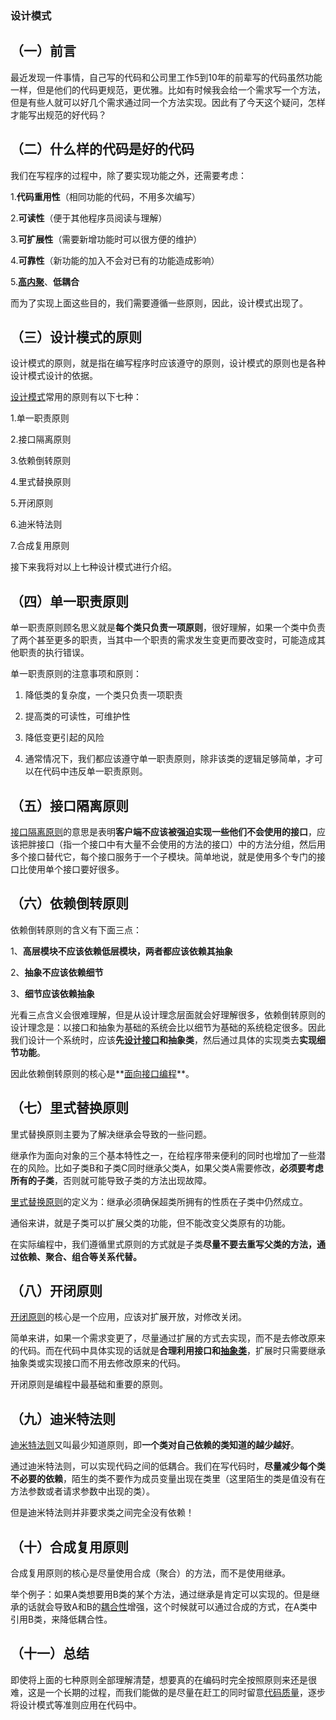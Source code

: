 ### 设计模式



## **（一）前言**

最近发现一件事情，自己写的代码和公司里工作5到10年的前辈写的代码虽然功能一样，但是他们的代码更规范，更优雅。比如有时候我会给一个需求写一个方法，但是有些人就可以好几个需求通过同一个方法实现。因此有了今天这个疑问，怎样才能写出规范的好代码？

## **（二）什么样的代码是好的代码**

我们在写程序的过程中，除了要实现功能之外，还需要考虑：

1.**代码重用性**（相同功能的代码，不用多次编写）

2.**可读性**（便于其他程序员阅读与理解）

3.**可扩展性**（需要新增功能时可以很方便的维护）

4.**可靠性**（新功能的加入不会对已有的功能造成影响）

5.**[高内聚](https://zhida.zhihu.com/search?content_id=174118752&content_type=Article&match_order=1&q=高内聚&zhida_source=entity)**、**低耦合**

而为了实现上面这些目的，我们需要遵循一些原则，因此，设计模式出现了。

## **（三）设计模式的原则**

设计模式的原则，就是指在编写程序时应该遵守的原则，设计模式的原则也是各种设计模式设计的依据。

[设计模式](https://zhida.zhihu.com/search?content_id=174118752&content_type=Article&match_order=6&q=设计模式&zhida_source=entity)常用的原则有以下七种：

1.单一职责原则

2.接口隔离原则

3.依赖倒转原则

4.里式替换原则

5.开闭原则

6.迪米特法则

7.合成复用原则

接下来我将对以上七种设计模式进行介绍。

## **（四）单一职责原则**

单一职责原则顾名思义就是**每个类只负责一项原则**，很好理解，如果一个类中负责了两个甚至更多的职责，当其中一个职责的需求发生变更而要改变时，可能造成其他职责的执行错误。

单一职责原则的注意事项和原则：

1. 降低类的复杂度，一个类只负责一项职责
    
2. 提高类的可读性，可维护性
    
3. 降低变更引起的风险
    
4. 通常情况下，我们都应该遵守单一职责原则，除非该类的逻辑足够简单，才可以在代码中违反单一职责原则。
    

## **（五）接口隔离原则**

[接口隔离原则](https://zhida.zhihu.com/search?content_id=174118752&content_type=Article&match_order=3&q=接口隔离原则&zhida_source=entity)的意思是表明**客户端不应该被强迫实现一些他们不会使用的接口**，应该把胖接口（指一个接口中有大量不会使用的方法的接口）中的方法分组，然后用多个接口替代它，每个接口服务于一个子模块。简单地说，就是使用多个专门的接口比使用单个接口要好很多。

## **（六）依赖倒转原则**

依赖倒转原则的含义有下面三点：

1、**高层模块不应该依赖低层模块，两者都应该依赖其抽象**

2、**抽象不应该依赖细节**

3、**细节应该依赖抽象**

光看三点含义会很难理解，但是从设计理念层面就会好理解很多，依赖倒转原则的设计理念是：以接口和抽象为基础的系统会比以细节为基础的系统稳定很多。因此我们设计一个系统时，应该**先[设计接口](https://zhida.zhihu.com/search?content_id=174118752&content_type=Article&match_order=1&q=设计接口&zhida_source=entity)和抽象类**，然后通过具体的实现类去**实现细节功能**。

因此依赖倒转原则的核心是**[面向接口编程](https://zhida.zhihu.com/search?content_id=174118752&content_type=Article&match_order=1&q=面向接口编程&zhida_source=entity)**。

## **（七）里式替换原则**

里式替换原则主要为了解决继承会导致的一些问题。

继承作为面向对象的三个基本特性之一，在给程序带来便利的同时也增加了一些潜在的风险。比如子类B和子类C同时继承父类A，如果父类A需要修改，**必须要考虑所有的子类**，否则就可能导致子类的方法出现故障。

[里式替换原则](https://zhida.zhihu.com/search?content_id=174118752&content_type=Article&match_order=4&q=里式替换原则&zhida_source=entity)的定义为：继承必须确保超类所拥有的性质在子类中仍然成立。

通俗来讲，就是子类可以扩展父类的功能，但不能改变父类原有的功能。

在实际编程中，我们遵循里式原则的方式就是子类**尽量不要去重写父类的方法，通过依赖、聚合、组合等关系代替。**

## **（八）开闭原则**

[开闭原则](https://zhida.zhihu.com/search?content_id=174118752&content_type=Article&match_order=3&q=开闭原则&zhida_source=entity)的核心是一个应用，应该对扩展开放，对修改关闭。

简单来讲，如果一个需求变更了，尽量通过扩展的方式去实现，而不是去修改原来的代码。而在代码中具体实现的话就是**合理利用接口和[抽象类](https://zhida.zhihu.com/search?content_id=174118752&content_type=Article&match_order=2&q=抽象类&zhida_source=entity)**，扩展时只需要继承抽象类或实现接口而不用去修改原来的代码。

开闭原则是编程中最基础和重要的原则。

## **（九）迪米特法则**

[迪米特法则](https://zhida.zhihu.com/search?content_id=174118752&content_type=Article&match_order=3&q=迪米特法则&zhida_source=entity)又叫最少知道原则，即**一个类对自己依赖的类知道的越少越好**。

通过迪米特法则，可以实现代码之间的低耦合。我们在写代码时，**尽量减少每个类不必要的依赖**，陌生的类不要作为成员变量出现在类里（这里陌生的类是值没有在方法参数或者请求参数中出现的类）。

但是迪米特法则并非要求类之间完全没有依赖！

## **（十）合成复用原则**

合成复用原则的核心是尽量使用合成（聚合）的方法，而不是使用继承。

举个例子：如果A类想要用B类的某个方法，通过继承是肯定可以实现的。但是继承的话就会导致A和B的[耦合性](https://zhida.zhihu.com/search?content_id=174118752&content_type=Article&match_order=1&q=耦合性&zhida_source=entity)增强，这个时候就可以通过合成的方式，在A类中引用B类，来降低耦合性。

## **（十一）总结**

即使将上面的七种原则全部理解清楚，想要真的在编码时完全按照原则来还是很难，这是一个长期的过程，而我们能做的是尽量在赶工的同时留意[代码质量](https://zhida.zhihu.com/search?content_id=174118752&content_type=Article&match_order=1&q=代码质量&zhida_source=entity)，逐步将设计模式等准则应用在代码中。





















